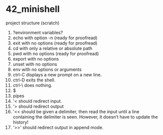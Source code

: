 # 42_minishell

project structure (scratch)
1. ?environment variables?
2. echo with option -n (ready for proofread)
3. exit with no options (ready for proofread)
4. cd with only a relative or absolute path
5. pwd with no options (ready for proofread)
6. export with no options
7. unset with no options
8. env with no options or arguments
9. ctrl-C displays a new prompt on a new line.
10. ctrl-D exits the shell.
11. ctrl-\ does nothing.
12. $
13. pipes
14. '< should redirect input.
15. '> should redirect output
16. '<< should be given a delimiter, then read the input until a line containing the
    delimiter is seen. However, it doesn’t have to update the history!
17. '>>' should redirect output in append mode.
